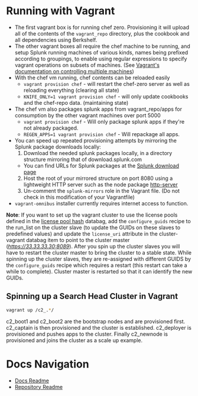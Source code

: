 # Running with Vagrant

- The first vagrant box is for running chef zero. Provisioning it will upload all of the contents of the `vagrant_repo` directory, plus the cookbook and all dependencies using Berkshelf.
- The other vagrant boxes all require the chef machine to be running, and setup Splunk running machines of various kinds, names being prefixed according to groupings, to enable using regular expressions to specify vagrant operations on subsets of machines. (See [Vagrant's documentation on controlling multiple machines](http://docs.vagrantup.com/v2/multi-machine/))
- With the chef vm running, chef contents can be reloaded easily
  - `vagrant provision chef` - will restart the chef-zero server as well as reloading everything (clearing all state)
  - `KNIFE_ONLY=1 vagrant provision chef` - will only update cookbooks and the chef-repo data. (maintaining state)
- The chef vm also packages splunk apps from vagrant\_repo/apps for consumption by the other vagrant machines over port 5000
  - `vagrant provision chef` - Will only package splunk apps if they're not already packaged.
  - `REGEN_APPS=1 vagrant provision chef` - Will repackage all apps.
- You can speed up repeated provisioning attempts by mirroring the Splunk package downloads locally:
  1. Download the needed splunk packages locally, in a directory structure mirroring that of download.splunk.com
    - You can find URLs for Splunk packages at the [Splunk download page](http://splunk.com/download)
  2. Host the root of your mirrored structure on port 8080 using a lightweight HTTP server such as the node package [http-server](https://npmjs.org/package/http-server)
  3. Un-comment the `splunk-mirrors` role in the Vagrant file. (Do not check in this modification of your Vagrantfile)
- `vagrant-omnibus` installer currently requires internet access to function.

**Note**:
If you want to set up the vagrant cluster to use the license pools defined in the [license pool hash](databags.md#license-pool-hash) databag, add the `configure_guids` recipe to the run\_list on the cluster slave (to update the GUIDs on these slaves to predefined values) and update the `license_uri` attribute in the cluster-vagrant databag item to point to the cluster master (_https://33.33.33.30:8089_).
After you spin up the cluster slaves you will have to restart the cluster master to bring the cluster to a stable state. While spinning up the cluster slaves, they are re-assigned with different GUIDS by the `configure_guids` recipe which requires a restart (this restart can take a while to complete). Cluster master is restarted so that it can identify the new GUIDs.

## Spinning up a Search Head Cluster in Vagrant

```Bash
vagrant up /c2_.*/
```

c2\_boot1 and c2\_boot2 are the bootstrap nodes and are provisioned first. c2\_captain is then provisioned and the cluster is established. c2\_deployer is provisioned and pushes apps to the cluster. Finally c2\_newnode is provisioned and joins the cluster as a scale up example.

# Docs Navigation

- [Docs Readme](README.md)
- [Repository Readme](../README.md)
